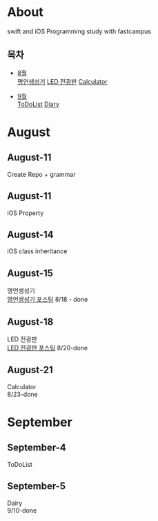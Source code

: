 # About
swift and iOS Programming study with fastcampus

## 목차 
- [8월](#August)<br>
[명언생성기](#August-15)
[LED 전광판](#August-18)
[Calculator](#August-21)

- [9월](#September)<br>
[ToDoList](#September-4)
[Diary](#September-5~10)

# August
## August-11
Create Repo + grammar
## August-11
iOS Property
## August-14
iOS class inheritance
## August-15
명언생성기<br>
[명언생성기 포스팅](https://rookedsysc.github.io/ios%20project/QuotesGenerator/)
8/18 - done
## August-18
LED 전광판<br>
[LED 전광판 포스팅](https://rookedsysc.github.io/ios%20project/LEDBoard/)
8/20-done
## August-21
Calculator<br>
8/23-done


# September
## September-4
ToDoList
## September-5
Dairy<br>
9/10-done
